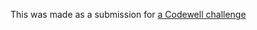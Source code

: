 This was made as a submission for [a Codewell challenge](https://www.codewell.cc/challenges/javascript30-navbar--623f19001fa95910c7bf998e)
